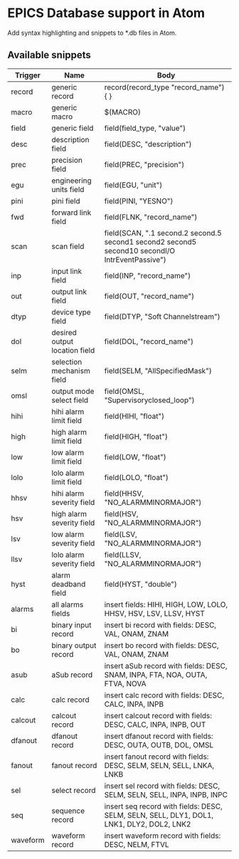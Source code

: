 EPICS Database support in Atom
======

Add syntax highlighting and snippets to *.db files in Atom.


Available snippets
---
| Trigger       | Name                          | Body                                                                                              |
| ------------- |---------------------------    | --------------------------------------------------------------------------------------------------|
| record        | generic record                | record(record_type "record_name") { }                                                             |
| macro         | generic macro                 | $(MACRO)                                                                                          |
| field         | generic field                 | field(field_type,  "value")                                                                       |
| desc          | description field             | field(DESC,  "description")                                                                       |
| prec          | precision field               | field(PREC,  "precision")                                                                         |
| egu           | engineering units field       | field(EGU,  "unit")                                                                               |
| pini          | pini field                    | field(PINI,  "YESNO")                                                                             |
| fwd           | forward link field            | field(FLNK,  "record_name")                                                                       |
| scan          | scan field                    | field(SCAN,  ".1 second.2 second.5 second1 second2 second5 second10 secondI/O IntrEventPassive")  |
| inp           | input link field              | field(INP,  "record_name")                                                                        |
| out           | output link field             | field(OUT,  "record_name")                                                                        |
| dtyp          | device type field             | field(DTYP,  "Soft Channelstream")                                                                |
| dol           | desired output location field | field(DOL,  "record_name")                                                                        |
| selm          | selection mechanism field     | field(SELM,  "AllSpecifiedMask")                                                                  |
| omsl          | output mode select field      | field(OMSL,  "Supervisoryclosed_loop")                                                            |
| hihi          | hihi alarm limit field        | field(HIHI,  "float")                                                                             |
| high          | high alarm limit field        | field(HIGH,  "float")                                                                             |
| low           | low alarm limit field         | field(LOW,  "float")                                                                              |
| lolo          | lolo alarm limit field        | field(LOLO,  "float")                                                                             |
| hhsv          | hihi alarm severity field     | field(HHSV,  "NO_ALARMMINORMAJOR")                                                                |
| hsv           | high alarm severity field     | field(HSV,  "NO_ALARMMINORMAJOR")                                                                 |
| lsv           | low alarm severity field      | field(LSV,  "NO_ALARMMINORMAJOR")                                                                 |
| llsv          | lolo alarm severity field     | field(LLSV,  "NO_ALARMMINORMAJOR")                                                                |
| hyst          | alarm deadband field          | field(HYST,  "double")                                                                            |
| alarms        | all alarms fields             | insert fields: HIHI, HIGH, LOW,  LOLO, HHSV, HSV,  LSV,  LLSV, HYST                               |
| bi            | binary input record           | insert bi record with fields: DESC, VAL, ONAM, ZNAM                                               |
| bo            | binary output record          | insert bo record with fields: DESC, VAL, ONAM, ZNAM                                               |
| asub          | aSub record                   | insert aSub record with fields: DESC, SNAM, INPA, FTA, NOA, OUTA, FTVA, NOVA                      |
| calc          | calc record                   | insert calc record with fields: DESC, CALC, INPA, INPB                                            |
| calcout       | calcout record                | insert calcout record with fields: DESC, CALC, INPA, INPB, OUT                                    |
| dfanout       | dfanout record                | insert dfanout record with fields: DESC, OUTA, OUTB, DOL, OMSL                                    |
| fanout        | fanout record                 | insert fanout record with fields: DESC, SELM, SELN, SELL, LNKA, LNKB                              |
| sel           | select record                 | insert sel record with fields: DESC, SELM, SELN,  SELL, INPA, INPB, INPC                          |
| seq           | sequence record               | insert seq record with fields: DESC, SELM, SELN, SELL, DLY1, DOL1, LNK1, DLY2, DOL2, LNK2         |
| waveform      | waveform record               | insert waveform record with fields: DESC, NELM, FTVL                                              |



